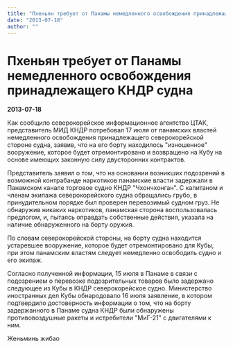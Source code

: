 ```yaml
---
title: "Пхеньян требует от Панамы немедленного освобождения принадлежащего КНДР судна"
date: "2013-07-18"
author: ""
---
```


# Пхеньян требует от Панамы немедленного освобождения принадлежащего КНДР судна

**2013-07-18** 

Как сообщило северокорейское информационное агентство ЦТАК, представитель МИД КНДР потребовал 17 июля от панамских властей немедленного освобождения принадлежащего северокорейской стороне судна, заявив, что на его борту находилось "изношенное" вооружение, которое будет отремонтировано и возвращено на Кубу на основе имеющих законную силу двусторонних контрактов. 



Представитель заявил о том, что на основании возникших подозрений в возможной контрабанде наркотиков панамские власти задержали в Панамском канале торговое судно КНДР "Чхончхонган". С капитаном и членам экипажа северокорейского судна обращались грубо, в принудительном порядке был проверен перевозимый судном груз. Не обнаружив никаких наркотиков, панамская сторона воспользовалась предлогом, и, пытаясь оправдать собственные действия, указала на наличие обнаруженного на борту оружия. 



По словам северокорейской стороны, на борту судна находится устаревшее вооружение, которое будет отремонтировано для Кубы, при этом панамским властям следует немедленно освободить судно и его экипаж. 



Согласно полученной информации, 15 июля в Панаме в связи с подозрением о перевозке подозрительных товаров было задержано следующее из Кубы в КНДР северокорейское судно. Министерство иностранных дел Кубы обнародовало 16 июля заявление, в котором подтвердило достоверность информации о том, что на борту задержанного в Панаме судна КНДР были обнаружены противовоздушные ракеты и истребители "МиГ-21" с двигателями к ним.

Женьминь жибао
